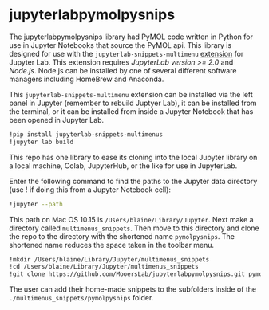 # jupyterlabpymolpysnips

The jupyterlabpymolpysnips library had PyMOL code written in Python for use in Jupyter Notebooks that source the PyMOL api.
This library is designed for use with the `jupyterlab-snippets-multimenu` [extension](https://github.com/kuanpern/jupyterlab-snippets-multimenus) for Jupyter Lab.
This extension requires *JupyterLab version >= 2.0* and *Node.js*.
Node.js can be installed by one of several different software managers including HomeBrew and Anaconda.

This `jupyterlab-snippets-multimenu` extension can be installed via the left panel in Jupyter (remember to rebuild Juptyer Lab), it can be installed from the terminal, or it can be installed from inside a Jupyter Notebook that has been opened in Jupyter Lab.

```bash
!pip install jupyterlab-snippets-multimenus
!jupyter lab build
```

This repo has one library to ease its cloning into the local Jupyter library on a local machine,  Colab, JupyterHub, or the like for use in JupyterLab.


Enter the following command to find the paths to the Jupyter data directory (use ! if doing this from a Jupyter Notebook cell):

```bash
!jupyter --path
```

This path on Mac OS 10.15 is `/Users/blaine/Library/Jupyter`.
Next make a directory called `multimenus_snippets`.
Then move to this directory and clone the repo to the directory with the shortened name `pymolpysnips`.
The shortened name reduces the space taken in the toolbar menu.

```bash
!mkdir /Users/blaine/Library/Jupyter/multimenus_snippets
!cd /Users/blaine/Library/Jupyter/multimenus_snippets
!git clone https://github.com/MooersLab/jupyterlabpymolpysnips.git pymolpysnips
```

The user can add their home-made snippets to the subfolders inside of the `./multimenus_snippets/pymolpysnips` folder.
